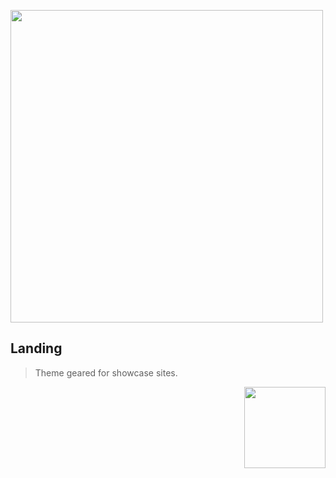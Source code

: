 <p>
  <img src="https://i.imgur.com/IbzyMdg.png" width="500" />
  <h2>Landing</h2>
  <blockquote>Theme geared for showcase sites.</blockquote>
</p>

<div align="right">
  <p><a href="https://prss.io"><img src="https://i.imgur.com/5OQD7eL.png" width="130" /></a></p>
</div>
